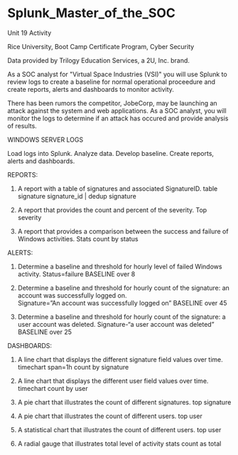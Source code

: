 # Splunk_Master_of_the_SOC

Unit 19 Activity 

Rice University, Boot Camp Certificate Program, Cyber Security

Data provided by Trilogy Education Services, a 2U, Inc. brand.

As a SOC analyst for "Virtual Space Industries (VSI)" you will use Splunk to review logs to create a baseline for normal operational proceedure and create reports, alerts and dashboards to monitor activity. 

There has been rumors the competitor, JobeCorp, may be launching an attack against the system and web applications. As a SOC analyst, you will monitor the logs to determine if an attack has occured and provide analysis of results. 

WINDOWS SERVER LOGS 

Load logs into Splunk. Analyze data. Develop baseline. Create reports, alerts and dashboards.

REPORTS:
1.	A report with a table of signatures and associated SignatureID. 
table signature signature_id | dedup signature

2.	A report that provides the count and percent of the severity.
Top severity

3.	A report that provides a comparison between the success and failure of Windows activities.
Stats count by status

ALERTS:
1.	Determine a baseline and threshold for hourly level of failed Windows activity.
Status=failure
BASELINE over 8   

2.	Determine a baseline and threshold for hourly count of the signature: an account was successfully logged on.   
Signature=”An account was successfully logged on”
BASELINE over 45

3.	Determine a baseline and threshold for hourly count of the signature: a user account was deleted. 
Signature-“a user account was deleted”
BASELINE over 25

DASHBOARDS: 
1.	A line chart that displays the different signature field values over time.
timechart span=1h count by signature

2.	A line chart that displays the different user field values over time.
timechart count by user

3.	A pie chart that illustrates the count of different signatures.
top signature

4.	A pie chart that illustrates the count of different users.
top user

5.	A statistical chart that illustrates the count of different users.
top user

6.	A radial gauge that illustrates total level of activity
stats count as total
